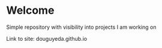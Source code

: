 # Welcome

Simple repository with visibility into projects I am working on

Link to site: douguyeda.github.io
